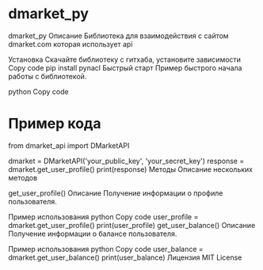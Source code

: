 # dmarket_py
dmarket_py
Описание
Библиотека для взаимодействия с сайтом dmarket.com которая использует api

Установка
Скачайте библиотеку с гитхаба, установите зависимости
Copy code
pip install pynacl
Быстрый старт
Пример быстрого начала работы с библиотекой. 

python
Copy code
# Пример кода
from dmarket_api import DMarketAPI

dmarket = DMarketAPI('your_public_key', 'your_secret_key')
response = dmarket.get_user_profile()
print(response)
Методы
Описание нескольких методов

get_user_profile()
Описание
Получение информации о профиле пользователя.

Пример использования
python
Copy code
user_profile = dmarket.get_user_profile()
print(user_profile)
get_user_balance()
Описание
Получение информации о балансе пользователя.

Пример использования
python
Copy code
user_balance = dmarket.get_user_balance()
print(user_balance)
Лицензия
MIT License
